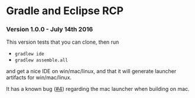 # Gradle and Eclipse RCP

### Version 1.0.0 - July 14th 2016

This version tests that you can clone, then run

- `gradlew ide`
- `gradlew assemble.all`

and get a nice IDE on win/mac/linux, and that it will generate launcher artifacts for win/mac/linux.

It has a known bug ([#4](https://github.com/diffplug/gradle_and_eclipse_rcp/issues/4)) regarding the mac launcher when building on mac.
